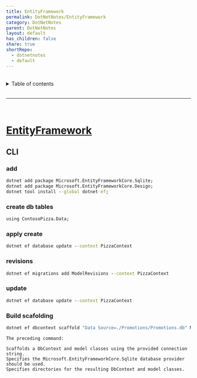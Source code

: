 ```yaml
---
title: EntityFramework
permalink: DotNetNotes/EntityFramework
category: DotNetNotes
parent: DotNetNotes
layout: default
has_children: false
share: true
shortRepo:
  - dotnetnotes
  - default
---
```


<br/>

<details markdown="block">    
<summary>    
Table of contents    
</summary>    
{: .text-delta }    
1. TOC    
{:toc}    
</details>

<br/>

---

<br/>

# [EntityFramework](https://learn.microsoft.com/en-us/ef/core/get-started/overview/first-app?tabs=netcore-cli)

## CLI

### add

```bat
dotnet add package Microsoft.EntityFrameworkCore.Sqlite;
dotnet add package Microsoft.EntityFrameworkCore.Design;
dotnet tool install --global dotnet-ef;
```

### create db tables

```bat
using ContosoPizza.Data;
```

### apply create

```bat
dotnet ef database update --context PizzaContext
```

### revisions

```bat
dotnet ef migrations add ModelRevisions --context PizzaContext
```

### update

```bat
dotnet ef database update --context PizzaContext
```

### Build scafolding

```bat
dotnet ef dbcontext scaffold "Data Source=./Promotions/Promotions.db" Microsoft.EntityFrameworkCore.Sqlite --context-dir ./Data --output-dir .\Models
```

```
The preceding command:

Scaffolds a DbContext and model classes using the provided connection string.
Specifies the Microsoft.EntityFrameworkCore.Sqlite database provider should be used.
Specifies directories for the resulting DbContext and model classes.
```
